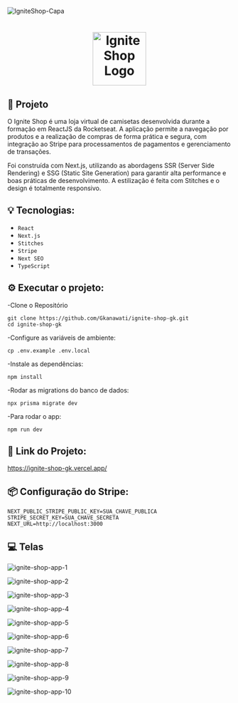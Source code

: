 ![IgniteShop-Capa](https://github.com/user-attachments/assets/1629e1fb-523c-4d15-ab69-72b085c9ae9f)

<h1 align="center">
  <img alt="Ignite Shop Logo" title="Ignite Shop" src="https://github.com/user-attachments/assets/e5b6f316-51b6-4de3-8d11-f8bf437b9cb2" width="120px" />
</h1>

## 🚀 Projeto

O Ignite Shop é uma loja virtual de camisetas desenvolvida durante a formação em ReactJS da Rocketseat. A aplicação permite a navegação por produtos e a realização de compras de forma prática e segura, com integração ao Stripe para processamentos de pagamentos e gerenciamento de transações.

Foi construída com Next.js, utilizando as abordagens SSR (Server Side Rendering) e SSG (Static Site Generation) para garantir alta performance e boas práticas de desenvolvimento. A estilização é feita com Stitches e o design é totalmente responsivo.

## 💡 Tecnologias:

- `React`
- `Next.js`
- `Stitches`
- `Stripe`
- `Next SEO`
- `TypeScript`

## ⚙️ Executar o projeto:

-Clone o Repositório

```
git clone https://github.com/Gkanawati/ignite-shop-gk.git
cd ignite-shop-gk
```

-Configure as variáveis de ambiente:

```
cp .env.example .env.local
```

-Instale as dependências:

```
npm install
```

-Rodar as migrations do banco de dados:

```
npx prisma migrate dev
```

-Para rodar o app:

```
npm run dev
```

## 🔗 Link do Projeto:

https://ignite-shop-gk.vercel.app/

## 📦 Configuração do Stripe:

```
NEXT_PUBLIC_STRIPE_PUBLIC_KEY=SUA_CHAVE_PUBLICA
STRIPE_SECRET_KEY=SUA_CHAVE_SECRETA
NEXT_URL=http://localhost:3000
```

## 💻 Telas

![ignite-shop-app-1](https://github.com/user-attachments/assets/1629e1fb-523c-4d15-ab69-72b085c9ae9f)

![ignite-shop-app-2](https://github.com/user-attachments/assets/5801b9e9-98b5-4ead-9096-530130cb026d)

![ignite-shop-app-3](https://github.com/user-attachments/assets/2267c4ec-e510-4df1-8935-5b84659f375e)

![ignite-shop-app-4](https://github.com/user-attachments/assets/b8927443-def2-406a-9e5e-c512225dd899)

![ignite-shop-app-5](https://github.com/user-attachments/assets/04f3bd60-2ab3-40d4-ab57-d4b36af08580)

![ignite-shop-app-6](https://github.com/user-attachments/assets/8e16baf9-e45f-4de3-b654-bd9ffbf37ab5)

![ignite-shop-app-7](https://github.com/user-attachments/assets/4409168a-fee1-48c7-a9a2-f2608ddf299c)

![ignite-shop-app-8](https://github.com/user-attachments/assets/900c090c-b9f0-431b-853f-1d0a5ff64aaf)

![ignite-shop-app-9](https://github.com/user-attachments/assets/2f8b5288-8661-4aa5-a473-be93df1272f3)

![ignite-shop-app-10](https://github.com/user-attachments/assets/40ec7f9b-1f9c-4a40-8dd1-9913acaf0800)

</div>
